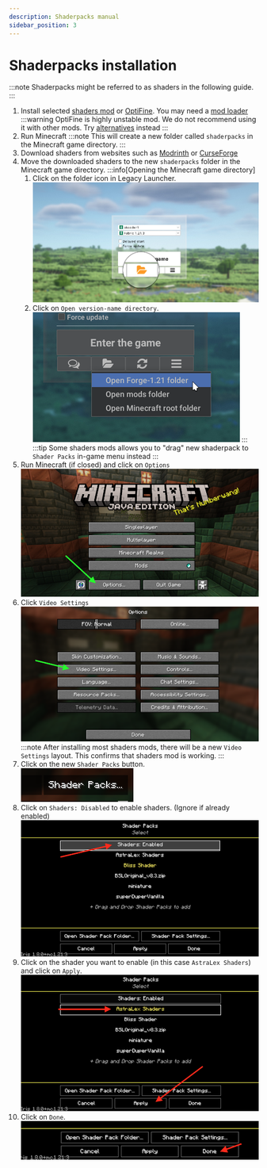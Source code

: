 ```yaml
---
description: Shaderpacks manual
sidebar_position: 3
---
```


# Shaderpacks installation

:::note
Shaderpacks might be referred to as shaders in the following guide.
:::

1. Install selected [shaders mod](./optifine-alternatives.md#shaders) or [OptiFine](../mods/optifine.md). You may need a [mod loader](/tags/modloader)
   :::warning
   OptiFine is highly unstable mod. We do not recommend using it with other mods. Try [alternatives](./optifine-alternatives.md#shaders) instead
   :::
3. Run Minecraft
   :::note
   This will create a new folder called `shaderpacks` in the Minecraft game directory.
   :::
4. Download shaders from websites such as [Modrinth](https://modrinth.com/shaders) or [CurseForge](https://www.curseforge.com/minecraft/search?class=shaders)
5. Move the downloaded shaders to the new `shaderpacks` folder in the Minecraft game directory.
   :::info[Opening the Minecraft game directory]
   1. Click on the folder icon in Legacy Launcher.
      ![Folder icon](./img/folder-button.png)
   2. Click on `Open version-name directory`.
      ![Open version directory](../mods/img/mods_openclientdir.png)
   :::
   :::tip
   Some shaders mods allows you to "drag" new shaderpack to `Shader Packs` in-game menu instead
   :::
6. Run Minecraft (if closed) and click on `Options`
   ![Options](./img/mc-options.png)
7. Click `Video Settings`
   ![Video Settings](./img/vid-settings.png)
   :::note
   After installing most shaders mods, there will be a new `Video Settings` layout. This confirms that shaders mod is working.
   :::
9. Click on the new `Shader Packs` button.
   ![Shader Packs button](./img/shaderpacks-button.png)
10. Click on `Shaders: Disabled` to enable shaders. (Ignore if already enabled)
    ![Enable shaders](./img/enable-shaders.png)
11. Click on the shader you want to enable (in this case `AstraLex Shaders`) and click on `Apply`.
    ![AstraLex Shaders enable](./img/shaders-enabled.png)
12. Click on `Done`.
    ![Done button](./img/done-iris.png)

